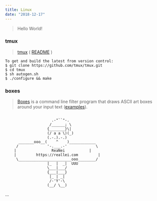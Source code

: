 ```yaml
---
title: Linux
date: "2018-12-17"
---
```


> Hello World!

### tmux

> [tmux][1.1] ( [README][1.2] )
```
To get and build the latest from version control:
$ git clone https://github.com/tmux/tmux.git
$ cd tmux
$ sh autogen.sh
$ ./configure && make
```

### boxes

> [Boxes][2.1] is a command line filter program that draws ASCII art boxes around your input text ([examples][2.2]).

```

                     .-"``"-.
                    /______; \
                   {_______}\|
                   (/ a a \)(_)
                   (.-.).-.)
      _______ooo__(    ^    )____________
     /             '-.___.-'             \
    |         	     ReaNei	          |
    |         https://reallei.com         |
     \________________________ooo________/
                   |_  |  _|  UUU
                   \___|___/
                   {___|___}
                    |_ | _|
                    /-'Y'-\
                   (__/ \__)
```






...
















[1.1]: https://github.com/tmux/tmux/wiki "tmux/wiki"
[1.2]: https://raw.githubusercontent.com/tmux/tmux/master/README "README"
[2.1]: http://boxes.thomasjensen.com/
[2.2]: http://boxes.thomasjensen.com/examples.html

